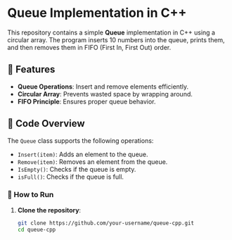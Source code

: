 # Queue Implementation in C++

This repository contains a simple **Queue** implementation in C++ using a circular array. The program inserts 10 numbers into the queue, prints them, and then removes them in FIFO (First In, First Out) order.

## 📌 Features
- **Queue Operations**: Insert and remove elements efficiently.
- **Circular Array**: Prevents wasted space by wrapping around.
- **FIFO Principle**: Ensures proper queue behavior.

## 📂 Code Overview
The `Queue` class supports the following operations:
- `Insert(item)`: Adds an element to the queue.
- `Remove(item)`: Removes an element from the queue.
- `IsEmpty()`: Checks if the queue is empty.
- `isFull()`: Checks if the queue is full.

### 🚀 How to Run
1. **Clone the repository**:
   ```sh
   git clone https://github.com/your-username/queue-cpp.git
   cd queue-cpp
